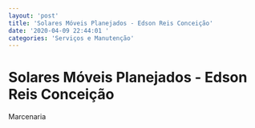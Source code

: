 ```yaml
---
layout: 'post'
title: 'Solares Móveis Planejados - Edson Reis Conceição'
date: '2020-04-09 22:44:01 '
categories: 'Serviços e Manutenção'
---
```


# Solares Móveis Planejados - Edson Reis Conceição

Marcenaria
